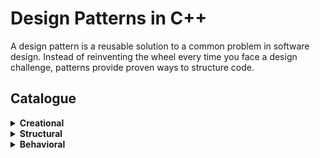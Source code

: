 # Design Patterns in C++

A design pattern is a reusable solution to a common problem in software design. Instead of reinventing the wheel every time you face a design challenge, patterns provide proven ways to structure code.

## Catalogue

<details>
  <summary><strong>Creational</strong></summary>
  - Abstract Factory <br/>
  - Builder          <br/>
  - Factory          <br/>
  - Prototype        <br/>
  - Singleton        <br/>
</details>

<details>
  <summary><strong>Structural</strong></summary>
  - Adapter     <br/>
  - Bridge      <br/>
  - Composite   <br/>
  - Decorator   <br/>
  - Facade      <br/>
  - Flyweight   <br/>
</details>

<details>
  <summary><strong>Behavioral</strong></summary>
  Coming soon...
</details>
